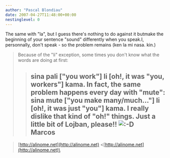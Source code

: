 ```yaml
---
author: "Pascal Blondiau"
date: 2007-04-27T11:48:00+00:00
nestinglevel: 0
---
```

The same with "la", but I guess there's nothing to do against it butmake the beginning of your sentence "sound" differently when you speak.I, personnally, don't speak - so the problem remains (ken la mi nasa. kin.)
> Because of the "li" exception, some times you don't know what the
> words are
> doing at first:
>> sina pali \["you work"\] li \[oh!, it was "you, workers"\] kama.
>> In fact, the same problem happens every day with "mute":
>> sina mute \["you make many/much..."\] li \[oh!, it was just "you"\] kama.
>> I really dislike that kind of "oh!" things. Just a little bit of
> Lojban, please!! ![:-D](images/smilies/icon_e_biggrin.gif "Very Happy")\
>> Marcos
>> --

> [http://alinome.net](http://alinome.net) <[http://alinome.net](http://alinome.net)\
>>